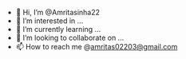 - 👋 Hi, I’m @Amritasinha22
- 👀 I’m interested in ...
- 🌱 I’m currently learning ...
- 💞️ I’m looking to collaborate on ...
- 📫 How to reach me @amritas02203@gmail.com 

<!---
Amritasinha22/Amritasinha22 is a ✨ special ✨ repository because its `README.md` (this file) appears on your GitHub profile.
You can click the Preview link to take a look at your changes.
--->
